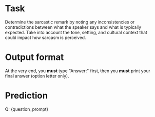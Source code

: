 # Task
Determine the sarcastic remark by noting any inconsistencies or contradictions between what the speaker says and what is typically expected. Take into account the tone, setting, and cultural context that could impact how sarcasm is perceived.

# Output format
At the very end, you **must** type "Answer:" first, then you **must** print your final answer (option letter only).

# Prediction
Q: {question_prompt}